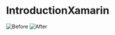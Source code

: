 # IntroductionXamarin

![Before](https://user-images.githubusercontent.com/72562209/98482204-36bce880-21d6-11eb-805c-d2600dc903ab.png)
![After](https://user-images.githubusercontent.com/72562209/98482205-39b7d900-21d6-11eb-9088-e6a22902c51b.png)
